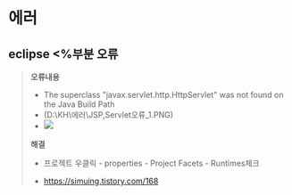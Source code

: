 # 에러



## eclipse <%부분 오류 

>   **오류내용** 
>
>   -   The superclass "javax.servlet.http.HttpServlet" was not found on the Java Build Path
>   -   (D:\KH\에러\JSP,Servlet오류_1.PNG)
>   -   ![](D:\KH\에러\JSP,Servlet오류_1.PNG)
>
>   **해결**
>
>   -   프로젝트 우클릭 - properties - Project Facets - Runtimes체크 
>
>   -   https://simuing.tistory.com/168

